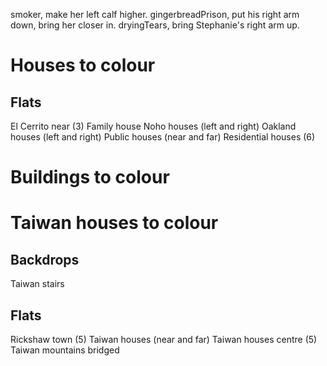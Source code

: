 smoker, make her left calf higher.
gingerbreadPrison, put his right arm down, bring her closer in.
dryingTears, bring Stephanie's right arm up.

# Houses to colour

## Flats
<!-- Driving houses (left and right) -->
El Cerrito near (3)
Family house
Noho houses (left and right)
Oakland houses (left and right)
Public houses (near and far)
Residential houses (6)

# Buildings to colour
<!-- Berkeley buildings (tall and wide) -->
<!-- Commercial buildings (16) -->
<!-- Oakland school -->
<!-- Royce Hall -->
<!-- School bungalow -->
<!-- St Josephs Church -->
<!-- St Josephs Annex -->

# Taiwan houses to colour

## Backdrops
Taiwan stairs

## Flats
Rickshaw town (5)
Taiwan houses (near and far)
Taiwan houses centre (5)
Taiwan mountains bridged